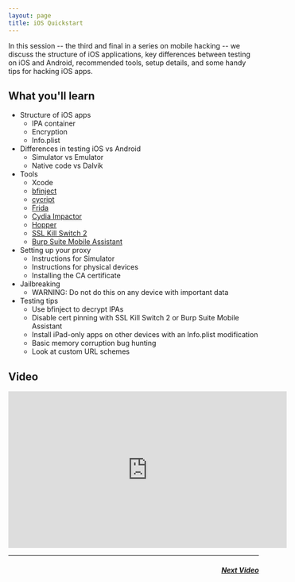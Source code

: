 ```yaml
---
layout: page
title: iOS Quickstart
---
```


In this session -- the third and final in a series on mobile hacking -- we discuss the structure of iOS applications, key differences between testing on iOS and Android, recommended tools, setup details, and some handy tips for hacking iOS apps.

What you'll learn
-----------------

- Structure of iOS apps
	- IPA container
	- Encryption
	- Info.plist
- Differences in testing iOS vs Android
	- Simulator vs Emulator
	- Native code vs Dalvik
- Tools
	- Xcode
	- [bfinject](https://github.com/BishopFox/bfinject)
	- [cycript](http://www.cycript.org/)
	- [Frida](https://www.frida.re/)
	- [Cydia Impactor](http://www.cydiaimpactor.com/)
	- [Hopper](https://www.hopperapp.com/)
	- [SSL Kill Switch 2](https://github.com/nabla-c0d3/ssl-kill-switch2)
	- [Burp Suite Mobile Assistant](https://portswigger.net/burp/documentation/desktop/tools/mobile-assistant)
- Setting up your proxy
	- Instructions for Simulator
	- Instructions for physical devices
	- Installing the CA certificate
- Jailbreaking
	- WARNING: Do not do this on any device with important data
- Testing tips
	- Use bfinject to decrypt IPAs
	- Disable cert pinning with SSL Kill Switch 2 or Burp Suite Mobile Assistant
	- Install iPad-only apps on other devices with an Info.plist modification
	- Basic memory corruption bug hunting
	- Look at custom URL schemes

Video
-----

<div class="container">
	<iframe width="560" height="315" src="https://www.youtube-nocookie.com/embed/c4M8sd9lcFU" frameborder="0" allow="accelerometer; autoplay; encrypted-media; gyroscope; picture-in-picture" allowfullscreen></iframe>
</div>

<hr style="height:2px;border-width:0;color:gray;background-color:gray">
<h5 style="text-align:right;"> <a href="application_basics"> Next Video </a></h5> 
